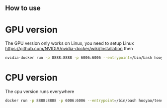 How to use
---
GPU version
===
The GPU version only works on Linux, you need to setup Linux 
https://github.com/NVIDIA/nvidia-docker/wiki/Installation
then

```sh
nvidia-docker run -p 8888:8888 -p 6006:6006 --entrypoint=/bin/bash hooyao/tensorflow-dev:latestgpu -c 'source activate tf-gpu-36 && jupyter notebook --ip='*' --NotebookApp.token= --port=8888 --no-browser --allow-root'
```

CPU version
===
The cpu version runs everywhere

```sh
docker run -p 8888:8888 -p 6006:6006 --entrypoint=/bin/bash hooyao/tensorflow-dev:latestcpu -c 'source activate tf-cpu-36 && jupyter notebook --ip='*' --NotebookApp.token= --port=8888 --no-browser --allow-root'
```

